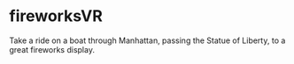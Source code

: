 # fireworksVR

Take a ride on a boat through Manhattan, passing the Statue of Liberty, to a great fireworks display.  